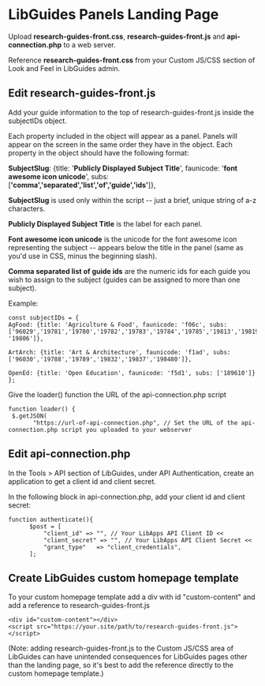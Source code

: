 # LibGuides Panels Landing Page

Upload **research-guides-front.css**, **research-guides-front.js** and **api-connection.php** to a web server.

Reference **research-guides-front.css** from your Custom JS/CSS section of Look and Feel in LibGuides admin.

## Edit research-guides-front.js

Add your guide information to the top of research-guides-front.js inside the subjectIDs object.

Each property included in the object will appear as a panel. Panels will appear on the screen in the same order they have in the object. Each property in the object should have the following format:
 
 **SubjectSlug**: {title: '**Publicly Displayed Subject Title**', faunicode: '**font awesome icon unicode**', subs: [**'comma','separated','list','of','guide','ids'**]},
 
 **SubjectSlug** is used only within the script -- just a brief, unique string of a-z characters.
 
 **Publicly Displayed Subject Title** is the label for each panel.
 
 **Font awesome icon unicode** is the unicode for the font awesome icon representing the subject -- appears below the title in the panel (same as you'd use in CSS, minus the beginning slash).
 
 **Comma separated list of guide ids** are the numeric ids for each guide you wish to assign to the subject (guides can be assigned to more than one subject).
 
 Example:
 
 ```
 const subjectIDs = {
 AgFood: {title: 'Agriculture & Food', faunicode: 'f06c', subs: ['96029','19781','19780','19782','19783','19784','19785','19813','19819','19826','19827','19828','19857','19859','19867','193310','193543', '19806']},
 
 ArtArch: {title: 'Art & Architecture', faunicode: 'f1ad', subs: ['96030','19788','19789','19832','19837','198480']},
 
 OpenEd: {title: 'Open Education', faunicode: 'f5d1', subs: ['189610']}
 };
 ```

Give the loader() function the URL of the api-connection.php script

 ```
function loader() {
  $.getJSON(
		"https://url-of-api-connection.php", // Set the URL of the api-connection.php script you uploaded to your webserver
 ```
  

 ## Edit api-connection.php
 
 In the Tools > API section of LibGuides, under API Authentication, create an application to get a client id and client secret.
 
 In the following block in api-connection.php, add your client id and client secret:
 
  ```
 function authenticate(){
		$post = [
    		"client_id" => "", // Your LibApps API Client ID <<
    		"client_secret" => "", // Your LibApps API Client Secret <<
    		"grant_type"   => "client_credentials",
		];
  ```

## Create LibGuides custom homepage template

To your custom homepage template add a div with id "custom-content" and add a reference to research-guides-front.js

```
<div id="custom-content"></div>
<script src="https://your.site/path/to/research-guides-front.js"></script>

```

(Note: adding research-guides-front.js to the Custom JS/CSS area of LibGuides can have unintended consequences for LibGuides pages other than the landing page, so it's best to add the reference directly to the custom homepage template.)
